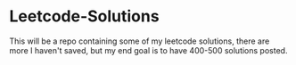 # Leetcode-Solutions
This will be a repo containing some of my leetcode solutions, there are more I haven't saved, but my end goal is to have 400-500 solutions posted.
